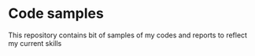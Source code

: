 # Code samples

This repository contains bit of samples of my codes and reports to reflect my current skills
